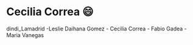
# Cecilia Correa :smile:
dindi_Lamadrid -Leslie Daihana Gomez - Cecilia Correa - Fabio Gadea - Maria Vanegas


